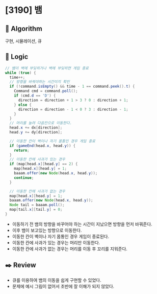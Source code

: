 # [3190] 뱀

## :pushpin: **Algorithm**

구현, 시뮬레이션, 큐

## :round_pushpin: **Logic**

```java
// 뱀이 벽에 부딪히거나 벽에 부딪히면 게임 종료
while (true) {
  time++;
  // 방향을 바꿔야하는 시간이지 확인
  if (!command.isEmpty() && time - 1 == command.peek().t) {
    Command cmd = command.poll();
    if (cmd.d == 'D') {
      direction = direction + 1 > 3 ? 0 : direction + 1;
    } else {
      direction = direction - 1 < 0 ? 3 : direction - 1;
    }
  }
  // 머리를 늘려 다음칸으로 이동한다.
  head.x += dx[direction];
  head.y += dy[direction];

  // 이동한 칸이 벽이나 자기 몸통인 경우 게임 종료
  if (gameEnd(head.x, head.y)) {
    return;
  }
  // 이동한 칸에 사과가 있는 경우
  if (map[head.x][head.y] == 2) {
    map[head.x][head.y] = 1;
    baaam.offer(new Node(head.x, head.y));
    continue;
  }

  // 이동한 칸에 사과가 없는 경우
  map[head.x][head.y] = 1;
  baaam.offer(new Node(head.x, head.y));
  Node tail = baaam.poll();
  map[tail.x][tail.y] = 0;
}
```

- 이동하기 전 뱀의 방향을 바꾸어야 하는 시간이 지났으면 방향을 먼저 바꿔준다.
- 이후 뱀이 보고있는 방향으로 이동한다.
- 이동한 칸이 벽이나 자기 몸통인 경우 게임이 종료된다.
- 이동한 칸에 사과가 있는 경우는 머리만 이동한다.
- 이동한 칸에 사과가 없는 경우는 머리를 이동 후 꼬리를 지워준다.

## :black_nib: **Review**

- 큐를 이용하여 뱀의 이동을 쉽게 구현할 수 있었다.
- 문제에 예시 그림이 없어서 초반에 잘 이해가 되지 않았다.
